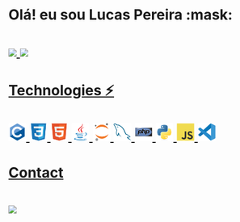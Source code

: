 <html>
<head>
  <link reel="stylesheet" href="style.css">
</head>

<body>
<h1> Olá! eu sou Lucas Pereira :mask:<h1>
<div>
<span>
  <a href="https://github.com/Luc45-Pereira">
  <img height="160em" src="https://github-readme-stats.vercel.app/api?username=Luc45-Pereira&show_icons=true&theme=dracula&include_all_commits=true&count_private=true"/>
  <img height="160em" src="https://github-readme-stats.vercel.app/api/top-langs/?username=Luc45-Pereira&theme=dracula"/>
</span>
  <h4>Technologies ⚡</h4>
<span> 
  <img width="35em" src="https://github.com/devicons/devicon/blob/master/icons/c/c-original.svg"/>
   <img width="35em" src="https://github.com/devicons/devicon/blob/master/icons/css3/css3-original.svg"/>
  <img width="35em" src="https://github.com/devicons/devicon/blob/master/icons/html5/html5-original.svg"/>
  <img width="35em" src="https://github.com/devicons/devicon/blob/master/icons/java/java-original.svg"/>
  <img width="35em" src="https://github.com/devicons/devicon/blob/master/icons/jupyter/jupyter-original.svg"/>
  <img width="35em" src="https://github.com/devicons/devicon/blob/master/icons/mysql/mysql-original.svg"/>
  <img width="35em" src="https://github.com/devicons/devicon/blob/master/icons/php/php-original.svg"/>
  <img width="35em" src="https://github.com/devicons/devicon/blob/master/icons/python/python-original.svg"/>
  <img width="35em" src="https://github.com/devicons/devicon/blob/master/icons/javascript/javascript-original.svg"/>
  <img width="35em" src="https://github.com/devicons/devicon/blob/master/icons/vscode/vscode-original.svg"/>
  
</span>
  <h4>Contact</h4> 

  
<div>
  
  <a href="https://www.linkedin.com/in/lucas-pereira-de-lima-22b2391a8"><img class="contacts" heigth="1em" src="https://img.shields.io/badge/LinkedIn-0077B5?style=for-the-badge&logo=linkedin&logoColor=white"/></a>
  
</div>
</div>
</body>
  </html>
